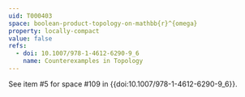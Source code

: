 ```yaml
---
uid: T000403
space: boolean-product-topology-on-mathbb{r}^{omega}
property: locally-compact
value: false
refs:
  - doi: 10.1007/978-1-4612-6290-9_6
    name: Counterexamples in Topology
---
```

See item #5 for space #109 in {{doi:10.1007/978-1-4612-6290-9_6}}.
